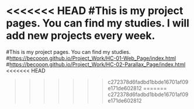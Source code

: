 <<<<<<< HEAD
#This is my project pages. You can find my studies. I will add new projects every week.
=======
#This is my project pages. You can find my studies.
#https://becooon.github.io/Project_Work/HC-01-Web_Page/index.html
#https://becooon.github.io/Project_Work/HC-02-Parallax_Page/index.html
<<<<<<< HEAD
>>>>>>> c272378d6fadbd1bbde16701af09e171de602812
=======
>>>>>>> c272378d6fadbd1bbde16701af09e171de602812
